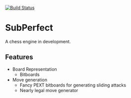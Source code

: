 [![Build Status](https://travis-ci.org/phillipnicol/SubPerfect.svg?branch=master)](https://travis-ci.org/phillipnicol/SubPerfect)
# SubPerfect 
A chess engine in development. 

## Features

  - Board Representation
    - Bitboards
  - Move generation
    - Fancy PEXT bitboards for generating sliding attacks
    - Nearly legal move generator
